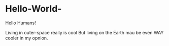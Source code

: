 # Hello-World-

Hello Humans!

Living in outer-space really is cool
But living on the Earth mau be even WAY cooler in my opnion.
